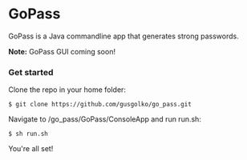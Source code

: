 # GoPass

GoPass is a Java commandline app that generates strong passwords.

**Note:** GoPass GUI coming soon!

### Get started

Clone the repo in your home folder:

```git
$ git clone https://github.com/gusgolko/go_pass.git
```

Navigate to /go_pass/GoPass/ConsoleApp and run run.sh:

```shell
$ sh run.sh
```

You're all set!
